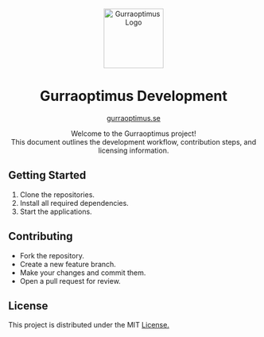 <p align="center">
    <img src="https://gurraoptimus.se/icon/favicon.ico" alt="Gurraoptimus Logo" width="120" style="display:block; margin-top:20px; margin-left:auto; margin-right:auto;"/>
</p>

<h1 align="center">Gurraoptimus Development</h1>

<p align="center">
    <a href="https://gurraoptimus.se">gurraoptimus.se</a>
</p>

<p align="center">
    Welcome to the Gurraoptimus project! <br>
    This document outlines the development workflow, contribution steps, and licensing information.
</p>

## Getting Started

1. Clone the repositories.
2. Install all required dependencies.
3. Start the applications.

## Contributing

- Fork the repository.
- Create a new feature branch.
- Make your changes and commit them.
- Open a pull request for review.

## License

This project is distributed under the MIT [License.](/License)